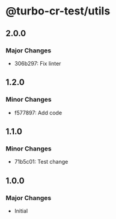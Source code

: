 # @turbo-cr-test/utils

## 2.0.0

### Major Changes

- 306b297: Fix linter

## 1.2.0

### Minor Changes

- f577897: Add code

## 1.1.0

### Minor Changes

- 71b5c01: Test change

## 1.0.0

### Major Changes

- Initial

